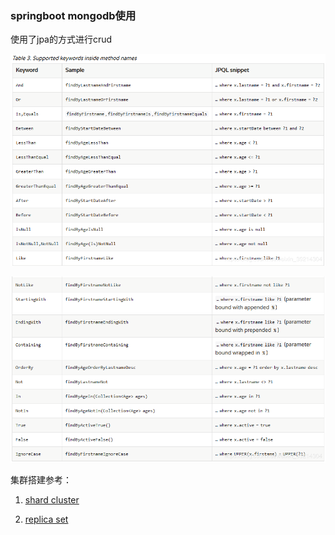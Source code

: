 ### springboot mongodb使用

使用了jpa的方式进行crud

![](images/2018120417372315.png)

![](images/20181204173743860.png)

集群搭建参考：

1. [shard cluster](https://ciweigg2.github.io/2019/10/16/docker-an-zhuang-mongodb-shard-ji-qun/)

2. [replica set](https://ciweigg2.github.io/2019/10/16/mongodb-docker-an-zhuang-mongodb-replica-set-ji-qun/)
